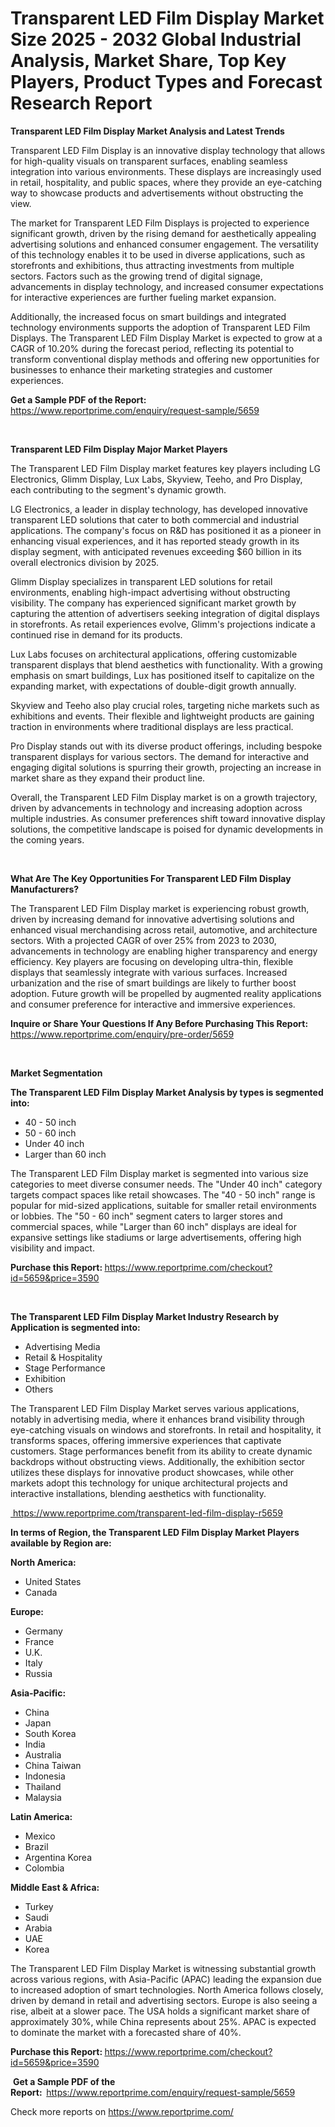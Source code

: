 <p><h1>Transparent LED Film Display Market Size 2025 - 2032 Global Industrial Analysis, Market Share, Top Key Players, Product Types and Forecast Research Report</h1></p><p><strong>Transparent LED Film Display Market Analysis and Latest Trends</strong></p>
<p><p>Transparent LED Film Display is an innovative display technology that allows for high-quality visuals on transparent surfaces, enabling seamless integration into various environments. These displays are increasingly used in retail, hospitality, and public spaces, where they provide an eye-catching way to showcase products and advertisements without obstructing the view.</p><p>The market for Transparent LED Film Displays is projected to experience significant growth, driven by the rising demand for aesthetically appealing advertising solutions and enhanced consumer engagement. The versatility of this technology enables it to be used in diverse applications, such as storefronts and exhibitions, thus attracting investments from multiple sectors. Factors such as the growing trend of digital signage, advancements in display technology, and increased consumer expectations for interactive experiences are further fueling market expansion.</p><p>Additionally, the increased focus on smart buildings and integrated technology environments supports the adoption of Transparent LED Film Displays. The Transparent LED Film Display Market is expected to grow at a CAGR of 10.20% during the forecast period, reflecting its potential to transform conventional display methods and offering new opportunities for businesses to enhance their marketing strategies and customer experiences.</p></p>
<p><strong>Get a Sample PDF of the Report:&nbsp;</strong> <a href="https://www.reportprime.com/enquiry/request-sample/5659?utm_campaign=3513&utm_medium=2&utm_source=Github&utm_content=ia&utm_term=19032025&utm_id=transparent-led-film-display">https://www.reportprime.com/enquiry/request-sample/5659</a></p>
<p>&nbsp;</p>
<p><strong>Transparent LED Film Display Major Market Players</strong></p>
<p><p>The Transparent LED Film Display market features key players including LG Electronics, Glimm Display, Lux Labs, Skyview, Teeho, and Pro Display, each contributing to the segment's dynamic growth.</p><p>LG Electronics, a leader in display technology, has developed innovative transparent LED solutions that cater to both commercial and industrial applications. The company's focus on R&D has positioned it as a pioneer in enhancing visual experiences, and it has reported steady growth in its display segment, with anticipated revenues exceeding $60 billion in its overall electronics division by 2025.</p><p>Glimm Display specializes in transparent LED solutions for retail environments, enabling high-impact advertising without obstructing visibility. The company has experienced significant market growth by capturing the attention of advertisers seeking integration of digital displays in storefronts. As retail experiences evolve, Glimm's projections indicate a continued rise in demand for its products.</p><p>Lux Labs focuses on architectural applications, offering customizable transparent displays that blend aesthetics with functionality. With a growing emphasis on smart buildings, Lux has positioned itself to capitalize on the expanding market, with expectations of double-digit growth annually.</p><p>Skyview and Teeho also play crucial roles, targeting niche markets such as exhibitions and events. Their flexible and lightweight products are gaining traction in environments where traditional displays are less practical.</p><p>Pro Display stands out with its diverse product offerings, including bespoke transparent displays for various sectors. The demand for interactive and engaging digital solutions is spurring their growth, projecting an increase in market share as they expand their product line.</p><p>Overall, the Transparent LED Film Display market is on a growth trajectory, driven by advancements in technology and increasing adoption across multiple industries. As consumer preferences shift toward innovative display solutions, the competitive landscape is poised for dynamic developments in the coming years.</p></p>
<p>&nbsp;</p>
<p><strong>What Are The Key Opportunities For Transparent LED Film Display Manufacturers?</strong></p>
<p><p>The Transparent LED Film Display market is experiencing robust growth, driven by increasing demand for innovative advertising solutions and enhanced visual merchandising across retail, automotive, and architecture sectors. With a projected CAGR of over 25% from 2023 to 2030, advancements in technology are enabling higher transparency and energy efficiency. Key players are focusing on developing ultra-thin, flexible displays that seamlessly integrate with various surfaces. Increased urbanization and the rise of smart buildings are likely to further boost adoption. Future growth will be propelled by augmented reality applications and consumer preference for interactive and immersive experiences.</p></p>
<p><strong>Inquire or Share Your Questions If Any Before Purchasing This Report:</strong> <a href="https://www.reportprime.com/enquiry/pre-order/5659?utm_campaign=3513&utm_medium=2&utm_source=Github&utm_content=ia&utm_term=19032025&utm_id=transparent-led-film-display">https://www.reportprime.com/enquiry/pre-order/5659</a></p>
<p>&nbsp;</p>
<p><strong>Market Segmentation</strong></p>
<p><strong>The Transparent LED Film Display Market Analysis by types is segmented into:</strong></p>
<p><ul><li>40 - 50 inch</li><li>50 - 60 inch</li><li>Under 40 inch</li><li>Larger than 60 inch</li></ul></p>
<p><p>The Transparent LED Film Display market is segmented into various size categories to meet diverse consumer needs. The "Under 40 inch" category targets compact spaces like retail showcases. The "40 - 50 inch" range is popular for mid-sized applications, suitable for smaller retail environments or lobbies. The "50 - 60 inch" segment caters to larger stores and commercial spaces, while "Larger than 60 inch" displays are ideal for expansive settings like stadiums or large advertisements, offering high visibility and impact.</p></p>
<p><strong>Purchase this Report:&nbsp;</strong><a href="https://www.reportprime.com/checkout?id=5659&price=3590&utm_campaign=3513&utm_medium=2&utm_source=Github&utm_content=ia&utm_term=19032025&utm_id=transparent-led-film-display">https://www.reportprime.com/checkout?id=5659&price=3590</a></p>
<p>&nbsp;</p>
<p><strong>The Transparent LED Film Display Market Industry Research by Application is segmented into:</strong></p>
<p><ul><li>Advertising Media</li><li>Retail & Hospitality</li><li>Stage Performance</li><li>Exhibition</li><li>Others</li></ul></p>
<p><p>The Transparent LED Film Display Market serves various applications, notably in advertising media, where it enhances brand visibility through eye-catching visuals on windows and storefronts. In retail and hospitality, it transforms spaces, offering immersive experiences that captivate customers. Stage performances benefit from its ability to create dynamic backdrops without obstructing views. Additionally, the exhibition sector utilizes these displays for innovative product showcases, while other markets adopt this technology for unique architectural projects and interactive installations, blending aesthetics with functionality.</p></p>
<p><a href="https://www.reportprime.com/transparent-led-film-display-r5659?utm_campaign=3513&utm_medium=2&utm_source=Github&utm_content=ia&utm_term=19032025&utm_id=transparent-led-film-display">&nbsp;https://www.reportprime.com/transparent-led-film-display-r5659</a></p>
<p><strong>In terms of Region, the Transparent LED Film Display Market Players available by Region are:</strong></p>
<p>
    <p> <strong> North America: </strong>
        <ul>
            <li>United States</li>
            <li>Canada</li>
        </ul>
        </p> 
    <p> <strong> Europe: </strong>
        <ul>
            <li>Germany</li>
            <li>France</li>
            <li>U.K.</li>
            <li>Italy</li>
            <li>Russia</li>
        </ul>
        </p> 
    <p> <strong> Asia-Pacific: </strong>
        <ul>
            <li>China</li>
            <li>Japan</li>
            <li>South Korea</li>
            <li>India</li>
            <li>Australia</li>
            <li>China Taiwan</li>
            <li>Indonesia</li>
            <li>Thailand</li>
            <li>Malaysia</li>
        </ul>
        </p> 
    <p> <strong> Latin America: </strong>
        <ul>
            <li>Mexico</li>
            <li>Brazil</li>
            <li>Argentina Korea</li>
            <li>Colombia</li>
        </ul>
        </p> 
    <p> <strong> Middle East & Africa: </strong>
        <ul>
            <li>Turkey</li>
            <li>Saudi</li>
            <li>Arabia</li>
            <li>UAE</li>
            <li>Korea</li>
        </ul>
    </p>
    </p>
<p><p>The Transparent LED Film Display Market is witnessing substantial growth across various regions, with Asia-Pacific (APAC) leading the expansion due to increased adoption of smart technologies. North America follows closely, driven by demand in retail and advertising sectors. Europe is also seeing a rise, albeit at a slower pace. The USA holds a significant market share of approximately 30%, while China represents about 25%. APAC is expected to dominate the market with a forecasted share of 40%.</p></p>
<p><strong>Purchase this Report: </strong><a href="https://www.reportprime.com/checkout?id=5659&price=3590&utm_campaign=3513&utm_medium=2&utm_source=Github&utm_content=ia&utm_term=19032025&utm_id=transparent-led-film-display">https://www.reportprime.com/checkout?id=5659&price=3590</a></p>
<p>&nbsp;<strong>Get a Sample PDF of the Report:&nbsp;&nbsp;</strong><a href="https://www.reportprime.com/enquiry/request-sample/5659?utm_campaign=3513&utm_medium=2&utm_source=Github&utm_content=ia&utm_term=19032025&utm_id=transparent-led-film-display">https://www.reportprime.com/enquiry/request-sample/5659</a></p>
<p><strong></strong></p>
<p>Check more reports on <a href="https://www.reportprime.com/?utm_campaign=3513&utm_medium=2&utm_source=Github&utm_content=ia&utm_term=19032025&utm_id=transparent-led-film-display">https://www.reportprime.com/</a></p>